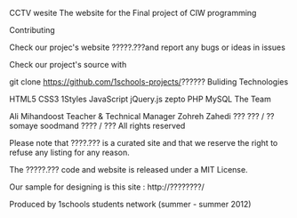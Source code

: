 CCTV wesite
The website for the  Final project of CIW programming

Contributing

Check our projec's website ?????.???and report any bugs or ideas in issues

Check our project's source with

git clone https://github.com/1schools-projects/??????
Buliding Technologies

HTML5
CSS3
1Styles
JavaScript
jQuery.js
zepto
PHP
MySQL
The Team

Ali Mihandoost Teacher & Technical Manager
Zohreh Zahedi ??? ??? / ??
somaye soodmand ???? / ???
All rights reserved

Please note that ????.??? is a curated site and that we reserve the right to refuse any listing for any reason.

The ?????.??? code and website is released under a MIT License.

Our sample for designing is this site : http://????????/

Produced by 1schools students network (summer - summer 2012)
